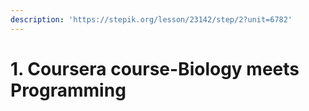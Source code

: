 ```yaml
---
description: 'https://stepik.org/lesson/23142/step/2?unit=6782'
---
```


# 1. Coursera course-Biology meets Programming

